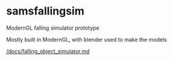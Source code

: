 # samsfallingsim
ModernGL falling simulator prototype

Mostly built in ModernGL, with blender used to make the models

[/docs/falling_object_simulator.md](https://github.com/swagchampp/samsfallingsim/edit/main/README.md)
